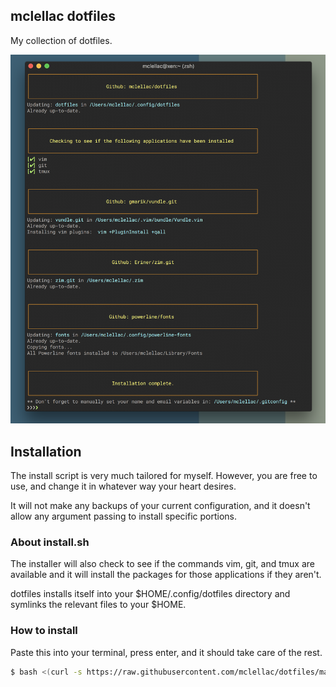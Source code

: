 ## mclellac dotfiles
My collection of dotfiles.

![shell](img/shell.png)

## Installation
  The install script is very much tailored for myself. However, you are free to use, and change it in whatever way your heart desires.

  It will not make any backups of your current configuration, and it doesn't allow any argument passing to install specific portions.

### About install.sh
  The installer will also check to see if the commands vim, git, and tmux are available and it will install the packages for those applications if they aren't.

  dotfiles installs itself into your $HOME/.config/dotfiles directory and symlinks the relevant files to your $HOME.

### How to install
  Paste this into your terminal, press enter, and it should take care of the rest.

```bash
$ bash <(curl -s https://raw.githubusercontent.com/mclellac/dotfiles/master/install.sh -L)
```
